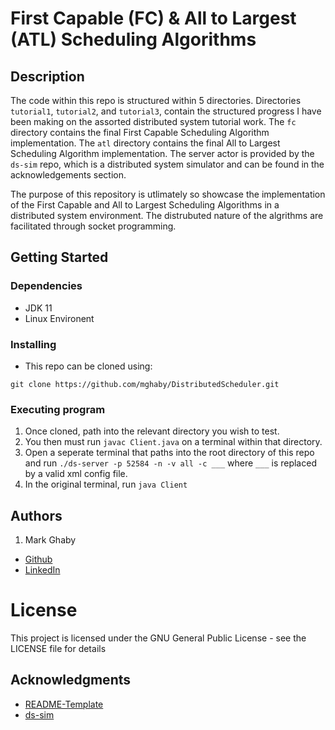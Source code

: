 # First Capable (FC) & All to Largest (ATL) Scheduling Algorithms

## Description

The code within this repo is structured within 5 directories. Directories `tutorial1`, `tutorial2`, and `tutorial3`, contain the structured progress I have been making on the assorted distributed system tutorial work. The `fc` directory contains the final First Capable Scheduling Algorithm implementation. The `atl` directory contains the final All to Largest Scheduling Algorithm implementation. The server actor is provided by the `ds-sim` repo, which is a distributed system simulator and can be found in the acknowledgements section. 

The purpose of this repository is utlimately so showcase the implementation of the First Capable and All to Largest Scheduling Algorithms in a distributed system environment. The distrubuted nature of the algrithms are facilitated through socket programming.

## Getting Started

### Dependencies

* JDK 11
* Linux Environent

### Installing

* This repo can be cloned using:
```
git clone https://github.com/mghaby/DistributedScheduler.git
```

### Executing program

1. Once cloned, path into the relevant directory you wish to test. 
2. You then must run `javac Client.java` on a terminal within that directory.
3. Open a seperate terminal that paths into the root directory of this repo and run `./ds-server -p 52584 -n -v all -c ___` where `___` is replaced by a valid xml config file.
4. In the original terminal, run `java Client` 

## Authors

1. Mark Ghaby
  * [Github](https://github.com/mghaby)
  * [LinkedIn](https://www.linkedin.com/in/mghaby/)

# License
This project is licensed under the GNU General Public License - see the LICENSE file for details

## Acknowledgments

* [README-Template](https://gist.github.com/DomPizzie/7a5ff55ffa9081f2de27c315f5018afc)
* [ds-sim](https://github.com/distsys-MQ/ds-sim)
